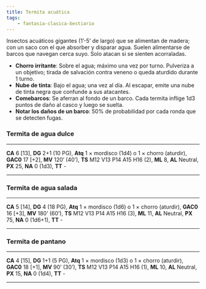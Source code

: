 ```yaml
---
title: Termita acuática
tags:
    - fantasia-clasica-bestiario
---
```

Insectos acuáticos gigantes (1’-5’ de largo) que se alimentan de madera; con un saco con el que absorber y disparar agua. Suelen alimentarse de barcos que navegan cerca suyo. Solo atacan si se sienten acorraladas.

- **Chorro irritante**: Sobre el agua; máximo una vez por turno. Pulveriza a un objetivo; tirada de salvación contra veneno o queda aturdido durante 1 turno.
- **Nube de tinta**: Bajo el agua; una vez al día. Al escapar, emite una nube de tinta negra que confunde a sus atacantes.
- **Comebarcos**: Se aferran al fondo de un barco. Cada termita inflige 1d3 puntos de daño al casco y luego se suelta.
- **Notar los daños de un barco**: 50% de probabilidad por cada ronda que se detecten fugas.

### Termita de agua dulce
___
**CA** 6 [13], **DG** 2+1 (10 PG), **Atq** 1 × mordisco (1d4) o 1 × chorro (aturdir), **GAC0** 17 [+2], **MV** 120’ (40’), **TS** M12 V13 P14 A15 H16 (2), **ML** 8, **AL** Neutral, **PX** 25, **NA** 0 (1d3), **TT** -
___

### Termita de agua salada
___
**CA** 5 [14], **DG** 4 (18 PG), **Atq** 1 × mordisco (1d6) o 1 × chorro (aturdir), **GAC0** 16 [+3], **MV** 180’ (60’), **TS** M12 V13 P14 A15 H16 (3), **ML** 11, **AL** Neutral, **PX** 75, **NA** 0 (1d6+1), **TT** -
___

### Termita de pantano
___
**CA** 4 [15], **DG** 1+1 (5 PG), **Atq** 1 × mordisco (1d3) o 1 × chorro (aturdir), **GAC0** 18 [+1], **MV** 90’ (30’), **TS** M12 V13 P14 A15 H16 (1), **ML** 10, **AL** Neutral, **PX** 15, **NA** 0 (1d4), **TT** -
___
